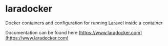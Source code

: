 # laradocker
Docker containers and configuration for running Laravel inside a container

Documentation can be found here [https://www.laradocker.com](https://www.laradocker.com)
